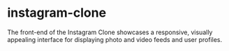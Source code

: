 # instagram-clone
The front-end of the Instagram Clone showcases a responsive, visually appealing interface for displaying photo and video feeds and user profiles.
